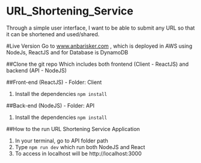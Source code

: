 # URL_Shortening_Service
Through a simple user interface, I want to be able to submit any URL so that it can be shortened and used/shared.

#Live Version
Go to www.anbarisker.com , which is deployed in AWS using NodeJs, ReactJS and for Database is DynamoDB

##Clone the git repo
Which includes both frontend (Client - ReactJS) and backend (API - NodeJS)

##Front-end (ReactJS) - Folder: Client
1. Install the dependencies
   `npm install`
  
##Back-end (NodeJS) - Folder: API
1. Install the dependencies
  `npm install`
  
##How to the run URL Shortening Service Application
1. In your terminal, go to API folder path
2. Type `npm run dev` which run both NodeJS and React
3. To access in localhost will be http://localhost:3000



